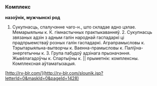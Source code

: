 ### Комплекс
**назоўнік, мужчынскі род**

1. Сукупнасць, спалучэнне чаго-н., што складае адно цэлае. Мемарыяльны к. К. гімнастычных практыкаванняў. 2. Сукупнасць звязаных адзін з адным галін народнай гаспадаркі ці прадпрыемстваў розных галін гаспадаркі. Аграпрамысловы к. Тэрытарыяльна-вытворчы к. Ваенна-прамысловы к. Паліўна-энергетычны к. 3. Група пабудоў адзінага прызначэння. Жывёлагадоўчы к. Спартыўны к. || прыметнік: комплексны. Комплексная аўтаматызацыя.

<a rel="author">[http://rv-blr.com/](http://rv-blr.com/slounik.jsp?letterId=0&maskId=0&pageId=1428)</a>
